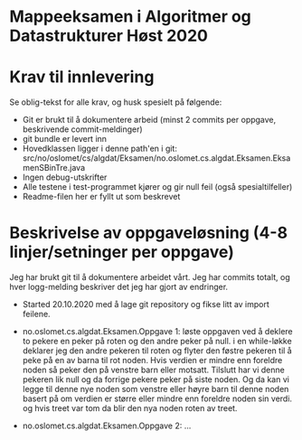 # Mappeeksamen i Algoritmer og Datastrukturer Høst 2020

# Krav til innlevering

Se oblig-tekst for alle krav, og husk spesielt på følgende:

* Git er brukt til å dokumentere arbeid (minst 2 commits per oppgave, beskrivende commit-meldinger)	
* git bundle er levert inn
* Hovedklassen ligger i denne path'en i git: src/no/oslomet/cs/algdat/Eksamen/no.oslomet.cs.algdat.Eksamen.EksamenSBinTre.java
* Ingen debug-utskrifter
* Alle testene i test-programmet kjører og gir null feil (også spesialtilfeller)
* Readme-filen her er fyllt ut som beskrevet


# Beskrivelse av oppgaveløsning (4-8 linjer/setninger per oppgave)

Jeg har brukt git til å dokumentere arbeidet vårt. Jeg har <ant-commits> commits totalt, og hver logg-melding beskriver det jeg har gjort av endringer.
* Started 20.10.2020  med å lage git repository og fikse litt av import feilene.

* no.oslomet.cs.algdat.Eksamen.Oppgave 1: løste oppgaven ved å deklere to pekere en peker på roten og den andre peker på null. i en while-løkke deklarer jeg den andre pekeren til roten og flyter den føstre pekeren til å peke på en av barna til rot noden. Hvis verdien er mindre enn foreldre noden så peker den på venstre barn eller motsatt. Tilslutt har vi denne pekeren lik null og da forrige pekere peker på siste noden. Og da kan vi legge til denne nye noden som venstre eller høyre barn til denne noden basert på om verdien er større eller mindre enn foreldre noden sin verdi. og hvis treet var tom da blir den nya noden roten av treet. 

* no.oslomet.cs.algdat.Eksamen.Oppgave 2: ...
